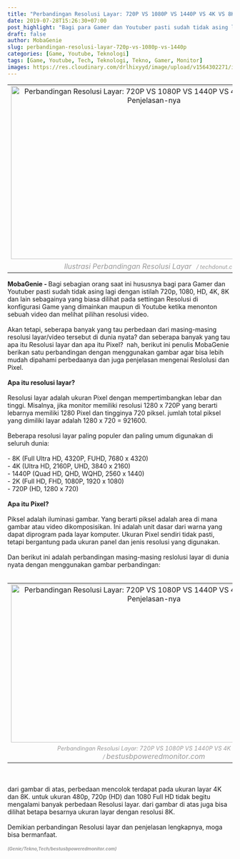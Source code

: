 ```yaml
---
title: "Perbandingan Resolusi Layar: 720P VS 1080P VS 1440P VS 4K VS 8K Beserta Penjelasan-nya"
date: 2019-07-28T15:26:30+07:00
post_highlight: "Bagi para Gamer dan Youtuber pasti sudah tidak asing lagi dengan istilah HD, 4K dan lain sebagainya, akan tetapi seberapa banyak yang tau perbedaan real-nya? berikut ini penulis berikan penjelasan perbandingan dengan menggunakan gambar."
draft: false
author: MobaGenie
slug: perbandingan-resolusi-layar-720p-vs-1080p-vs-1440p
categories: [Game, Youtube, Teknologi]
tags: [Game, Youtube, Tech, Teknologi, Tekno, Gamer, Monitor]
images: https://res.cloudinary.com/drlhixyyd/image/upload/v1564302271/img/mobagenie/what-is-screen-resolution_1042807015.jpg
---
```


<table align="center" cellpadding="0" cellspacing="0" class="tr-caption-container" style="margin-left: auto; margin-right: auto; text-align: center;"><tbody>
<tr><td style="text-align: center;"><img alt="Perbandingan Resolusi Layar: 720P VS 1080P VS 1440P VS 4K VS 8K Beserta Penjelasan-nya"    height="388" src="https://res.cloudinary.com/drlhixyyd/image/upload/v1564302271/img/mobagenie/what-is-screen-resolution_1042807015.jpg" title="Perbandingan Resolusi Layar: 720P VS 1080P VS 1440P VS 4K VS 8K Beserta Penjelasan-nya" width="640" /></td></tr>
<tr><td class="tr-caption" style="text-align: center;"><i><span style="color: #999999;">Ilustrasi Perbandingan Resolusi Layar&nbsp;</span></i><i style="font-size: 12.8px;"><span style="color: #999999;">&nbsp; / techdonut.co.uk</span></i></td></tr>
</tbody></table>
<div text-align: center;">
</div>
<b>MobaGenie - </b>Bagi sebagian orang saat ini hususnya bagi para Gamer dan Youtuber pasti sudah tidak asing lagi dengan istilah 720p, 1080, HD, 4K, 8K dan lain sebagainya yang biasa dilihat pada settingan Resolusi di konfigurasi Game yang dimainkan maupun di Youtube ketika menonton sebuah video dan melihat pilihan resolusi video.<br />
<br />
Akan tetapi, seberapa banyak yang tau perbedaan dari masing-masing resolusi layar/video tersebut di dunia nyata? dan seberapa banyak yang tau apa itu Resolusi layar dan apa itu Pixel?&nbsp; nah, berikut ini penulis MobaGenie berikan satu perbandingan dengan menggunakan gambar agar bisa lebih mudah dipahami perbedaanya dan juga penjelasan mengenai Reslolusi dan Pixel.<br />
<br />
<b>Apa itu resolusi layar?</b><br />
<b><br /></b>
Resolusi layar adalah ukuran Pixel dengan mempertimbangkan lebar dan tinggi. Misalnya, jika monitor memiliki resolusi 1280 x 720P yang berarti lebarnya memiliki 1280 Pixel dan tingginya 720 piksel. jumlah total piksel yang dimiliki layar adalah 1280 x 720 = 921600.<br />
<br />
Beberapa resolusi layar paling populer dan paling umum digunakan di seluruh dunia:<br />
<br />
- 8K (Full Ultra HD, 4320P, FUHD, 7680 x 4320)<br />
- 4K (Ultra HD, 2160P, UHD, 3840 x 2160)<br />
- 1440P (Quad HD, QHD, WQHD, 2560 x 1440)<br />
- 2K (Full HD, FHD, 1080P, 1920 x 1080)<br />
- 720P (HD, 1280 x 720)<br />
<br />
<b>Apa itu Pixel?</b><br />
<b><br /></b>
Piksel adalah iluminasi gambar. Yang berarti piksel adalah area di mana gambar atau video dikomposisikan. Ini adalah unit dasar dari warna yang dapat diprogram pada layar komputer. Ukuran Pixel sendiri tidak pasti, tetapi bergantung pada ukuran panel dan jenis resolusi yang digunakan.<br />
<br />
Dan berikut ini adalah perbandingan masing-masing reslolusi layar di dunia nyata dengan menggunakan gambar perbandingan:<br />
<br />
<table align="center" cellpadding="0" cellspacing="0" class="tr-caption-container" style="margin-left: auto; margin-right: auto; text-align: center;"><tbody>
<tr><td style="text-align: center;"><img alt="Perbandingan Resolusi Layar: 720P VS 1080P VS 1440P VS 4K VS 8K Beserta Penjelasan-nya"    height="354" src="https://res.cloudinary.com/drlhixyyd/image/upload/v1564302181/img/mobagenie/Screen-Resolution-Comparison-696x387.png" style="margin-left: auto; margin-right: auto;" title="Perbandingan Resolusi Layar: 720P VS 1080P VS 1440P VS 4K VS 8K Beserta Penjelasan-nya" width="640" /></td></tr>
<tr><td class="tr-caption" style="text-align: center;"><i style="font-size: 12.8px;"><span style="color: #999999;">Perbandingan Resolusi Layar: 720P VS 1080P VS 1440P VS 4K VS 8K&nbsp; /&nbsp;</span></i><span style="color: #999999;"><i>bestusbpoweredmonitor.com</i></span></td></tr>
</tbody></table>
<br />
<br />
dari gambar di atas, perbedaan mencolok terdapat pada ukuran layar 4K dan 8K. untuk ukuran 480p, 720p (HD) dan 1080 Full HD tidak begitu mengalami banyak perbedaan Resolusi layar. dari gambar di atas juga bisa dilihat betapa besarnya ukuran layar dengan resolusi 8K.<br />
<br />
Demikian perbandingan Resolusi layar dan penjelasan lengkapnya, moga bisa bermanfaat.<br />
<br />
<b><i><span style="color: #999999; font-size: x-small;">(Genie/Tekno,Tech/bestusbpoweredmonitor.com)&nbsp;</span></i></b>
